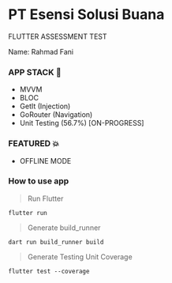 # PT Esensi Solusi Buana

FLUTTER ASSESSMENT TEST

Name: Rahmad Fani

### APP STACK :dizzy:
- MVVM
- BLOC
- GetIt (Injection)
- GoRouter (Navigation)
- Unit Testing (56.7%) [ON-PROGRESS]

### FEATURED :boom:
- OFFLINE MODE

### How to use app

> Run Flutter
``` terminal
flutter run 
```

> Generate build_runner
``` terminal
dart run build_runner build
```

> Generate Testing Unit Coverage
``` terminal
flutter test --coverage
```

